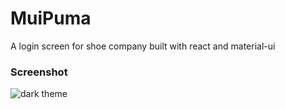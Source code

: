 # MuiPuma

A login screen for shoe company built with react and material-ui

### Screenshot
![dark theme](https://res.cloudinary.com/dtvqrqyqr/image/upload/v1629042351/screenshots/Screenshot_184_vg7njl.png)
